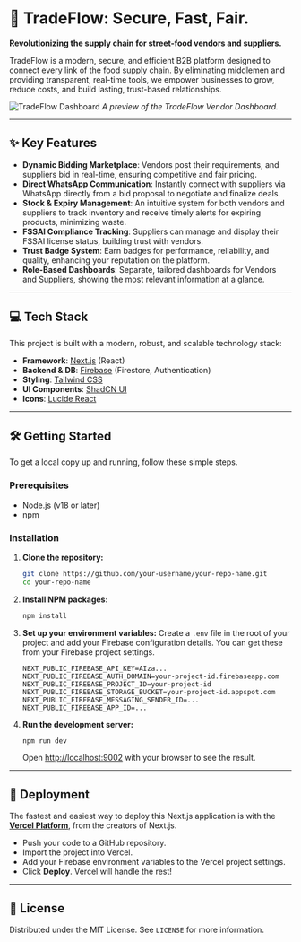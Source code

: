 # 🚀 TradeFlow: Secure, Fast, Fair.

**Revolutionizing the supply chain for street-food vendors and suppliers.**

TradeFlow is a modern, secure, and efficient B2B platform designed to connect every link of the food supply chain. By eliminating middlemen and providing transparent, real-time tools, we empower businesses to grow, reduce costs, and build lasting, trust-based relationships.

![TradeFlow Dashboard](https://i.imgur.com/7vj4XfT.png)
*A preview of the TradeFlow Vendor Dashboard.*

---

## ✨ Key Features

-   **Dynamic Bidding Marketplace**: Vendors post their requirements, and suppliers bid in real-time, ensuring competitive and fair pricing.
-   **Direct WhatsApp Communication**: Instantly connect with suppliers via WhatsApp directly from a bid proposal to negotiate and finalize deals.
-   **Stock & Expiry Management**: An intuitive system for both vendors and suppliers to track inventory and receive timely alerts for expiring products, minimizing waste.
-   **FSSAI Compliance Tracking**: Suppliers can manage and display their FSSAI license status, building trust with vendors.
-   **Trust Badge System**: Earn badges for performance, reliability, and quality, enhancing your reputation on the platform.
-   **Role-Based Dashboards**: Separate, tailored dashboards for Vendors and Suppliers, showing the most relevant information at a glance.

---

## 💻 Tech Stack

This project is built with a modern, robust, and scalable technology stack:

-   **Framework**: [Next.js](https://nextjs.org/) (React)
-   **Backend & DB**: [Firebase](https://firebase.google.com/) (Firestore, Authentication)
-   **Styling**: [Tailwind CSS](https://tailwindcss.com/)
-   **UI Components**: [ShadCN UI](https://ui.shadcn.com/)
-   **Icons**: [Lucide React](https://lucide.dev/)

---

## 🛠️ Getting Started

To get a local copy up and running, follow these simple steps.

### Prerequisites

-   Node.js (v18 or later)
-   npm

### Installation

1.  **Clone the repository:**
    ```sh
    git clone https://github.com/your-username/your-repo-name.git
    cd your-repo-name
    ```

2.  **Install NPM packages:**
    ```sh
    npm install
    ```

3.  **Set up your environment variables:**
    Create a `.env` file in the root of your project and add your Firebase configuration details. You can get these from your Firebase project settings.
    ```env
    NEXT_PUBLIC_FIREBASE_API_KEY=AIza...
    NEXT_PUBLIC_FIREBASE_AUTH_DOMAIN=your-project-id.firebaseapp.com
    NEXT_PUBLIC_FIREBASE_PROJECT_ID=your-project-id
    NEXT_PUBLIC_FIREBASE_STORAGE_BUCKET=your-project-id.appspot.com
    NEXT_PUBLIC_FIREBASE_MESSAGING_SENDER_ID=...
    NEXT_PUBLIC_FIREBASE_APP_ID=...
    ```

4.  **Run the development server:**
    ```sh
    npm run dev
    ```
    Open [http://localhost:9002](http://localhost:9002) with your browser to see the result.

---

## 🚀 Deployment

The fastest and easiest way to deploy this Next.js application is with the **[Vercel Platform](https://vercel.com/new)**, from the creators of Next.js.

-   Push your code to a GitHub repository.
-   Import the project into Vercel.
-   Add your Firebase environment variables to the Vercel project settings.
-   Click **Deploy**. Vercel will handle the rest!

---

## 📄 License

Distributed under the MIT License. See `LICENSE` for more information.
